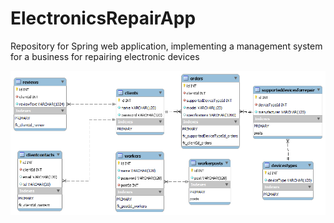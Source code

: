 # ElectronicsRepairApp
Repository for Spring web application, implementing a management system for a business for repairing electronic devices

![Database block diagram](./RepairBusinessDatabaseSchema.png)